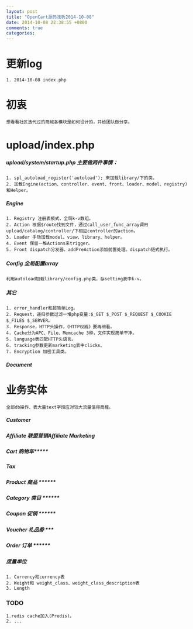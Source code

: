 ```yaml
---
layout: post
title: "OpenCart源码浅析2014-10-08"
date: 2014-10-08 22:38:55 +0800
comments: true
categories: 
---
```

# 更新log
	1. 2014-10-08 index.php
	
# 初衷
	想看看社区迭代过的商城各模块是如何设计的，并给团队做分享。
# upload/index.php
##### upload/system/startup.php 主要做两件事情：
	1. spl_autoload_register('autoload'); 来加载library/下的类。
	2. 加载Engine(action、controller、event、front、loader、model、registry)和Helper。

##### Engine
	1. Registry 注册表模式，全局k-v数组。
	2. Action 根据$route找到文件，通过call_user_func_array调用upload/catalog/controller/下相应controller的action。
	3. Loader 手动加载model、view、library、helper。
	4. Event 保留一堆Actions来trigger。
	5. Front dispatch分发器。addPreAction添加前置处理。dispatch链式执行。

##### Config 全局配置array
	利用autoload加载library/config.php类，存setting表中k-v。

##### 其它
	1. error_handler和超简单Log。
	2. Request，递归参数过滤一堆php变量:$_GET $_POST $_REQUEST $_COOKIE $_FILES $_SERVER。
	3. Response，HTTP头操作，《HTTP权威》要再细看。
	4. Cache分为APC、File、Memcache 3种，文件实现简单干净。
	5. language表匹配HTTP头语言。
	6. tracking参数更新marketing表中clicks。
	7. Encryption 加密工具类。
	
	
##### Document

# 业务实体
	全部db操作、表大量text字段应对较大流量值得商榷。
##### Customer

##### Affiliate 联盟营销Affiliate Marketing

##### Cart 购物车*****

##### Tax

##### Product 商品 ******

##### Category 类目 ******

##### Coupon 促销 ******

##### Voucher 礼品劵 ***

##### Order 订单 ******








##### 度量单位
	1. Currency和currency表
	2. Weight和 weight_class、weight_class_description表
	3. Length
	
### TODO
	1.redis cache加入(Predis)。
	2. ...

	

	
